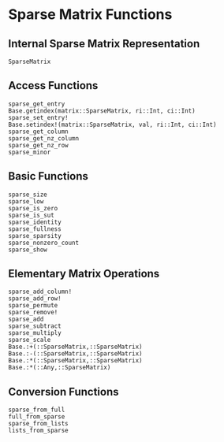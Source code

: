 # Sparse Matrix Functions

## Internal Sparse Matrix Representation

```@docs
SparseMatrix
```

## Access Functions

```@docs
sparse_get_entry
Base.getindex(matrix::SparseMatrix, ri::Int, ci::Int)
sparse_set_entry!
Base.setindex!(matrix::SparseMatrix, val, ri::Int, ci::Int)
sparse_get_column
sparse_get_nz_column
sparse_get_nz_row
sparse_minor
```

## Basic Functions

```@docs
sparse_size
sparse_low
sparse_is_zero
sparse_is_sut
sparse_identity
sparse_fullness
sparse_sparsity
sparse_nonzero_count
sparse_show
```

## Elementary Matrix Operations

```@docs
sparse_add_column!
sparse_add_row!
sparse_permute
sparse_remove!
sparse_add
sparse_subtract
sparse_multiply
sparse_scale
Base.:+(::SparseMatrix,::SparseMatrix)
Base.:-(::SparseMatrix,::SparseMatrix)
Base.:*(::SparseMatrix,::SparseMatrix)
Base.:*(::Any,::SparseMatrix)
```

## Conversion Functions

```@docs
sparse_from_full
full_from_sparse
sparse_from_lists
lists_from_sparse
```

